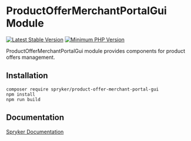 # ProductOfferMerchantPortalGui Module
[![Latest Stable Version](https://poser.pugx.org/spryker/product-offer-merchant-portal-gui/v/stable.svg)](https://packagist.org/packages/spryker/product-offer-merchant-portal-gui)
[![Minimum PHP Version](https://img.shields.io/badge/php-%3E%3D%208.2-8892BF.svg)](https://php.net/)

ProductOfferMerchantPortalGui module provides components for product offers management.

## Installation

```
composer require spryker/product-offer-merchant-portal-gui
npm install
npm run build
```

## Documentation

[Spryker Documentation](https://docs.spryker.com)
